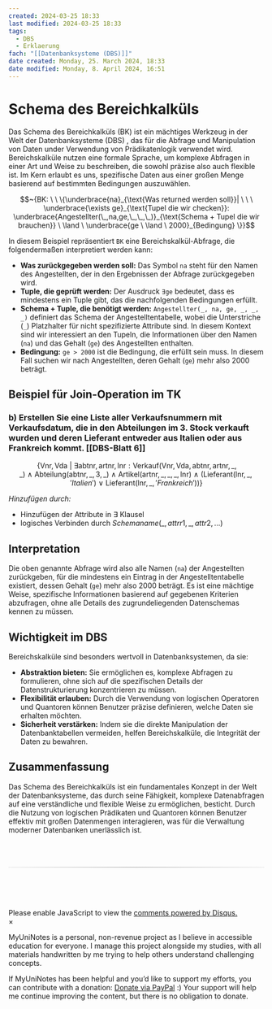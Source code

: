 ```yaml
---
created: 2024-03-25 18:33
last modified: 2024-03-25 18:33
tags:
  - DBS
  - Erklaerung
fach: "[[Datenbanksysteme (DBS)]]"
date created: Monday, 25. March 2024, 18:33
date modified: Monday, 8. April 2024, 16:51
---
```


# Schema des Bereichkalküls

Das Schema des Bereichkalküls (BK) ist ein mächtiges Werkzeug in der Welt der Datenbanksysteme (DBS) , das für die Abfrage und Manipulation von Daten under Verwendung von Prädikatenlogik verwendet wird. Bereichskalküle nutzen eine formale Sprache, um komplexe Abfragen in einer Art und Weise zu beschreiben, die sowohl präzise also auch flexible ist. Im Kern erlaubt es uns, spezifische Daten aus einer großen Menge basierend auf bestimmten Bedingungen auszuwählen.

$$~{BK: \ \ \{\underbrace{na}_{\text{Was returned werden soll}}| \ \ \ \underbrace{\exists ge}_{\text{Tupel die wir checken}}: \underbrace{Angestellter(\_,na,ge,\_,\_,\_)}_{\text{Schema + Tupel die wir brauchen}} \ \land \ \underbrace{ge \ \land \ 2000}_{Bedingung} \}}$$

In diesem Beispiel repräsentiert `BK` eine Bereichskalkül-Abfrage, die folgendermaßen interpretiert werden kann:

- **Was zurückgegeben werden soll:** Das Symbol `na` steht für den Namen des Angestellten, der in den Ergebnissen der Abfrage zurückgegeben wird.
- **Tuple, die geprüft werden:** Der Ausdruck `∃ge` bedeutet, dass es mindestens ein Tuple gibt, das die nachfolgenden Bedingungen erfüllt.
- **Schema + Tuple, die benötigt werden:** `Angestellter(_, na, ge, _, _, _)` definiert das Schema der Angestelltentabelle, wobei die Unterstriche (`_`) Platzhalter für nicht spezifizierte Attribute sind. In diesem Kontext sind wir interessiert an den Tupeln, die Informationen über den Namen (`na`) und das Gehalt (`ge`) des Angestellten enthalten.
- **Bedingung:** `ge > 2000` ist die Bedingung, die erfüllt sein muss. In diesem Fall suchen wir nach Angestellten, deren Gehalt (`ge`) mehr also 2000 beträgt.

## Beispiel für Join-Operation im TK

### b) Erstellen Sie eine Liste aller Verkaufsnummern mit Verkaufsdatum, die in den Abteilungen im 3. Stock verkauft wurden und deren Lieferant entweder aus Italien oder aus Frankreich kommt. [[DBS-Blatt 6]]

$$~{\{ \text{Vnr}, \text{Vda} \ | \ \exists \text{abtnr}, \text{artnr}, \text{lnr} : \text{Verkauf}(\text{Vnr}, \text{Vda}, \text{abtnr}, \text{artnr}, \_, \_) \ \land \ \text{Abteilung}(\text{abtnr}, \_, 3, \_) \ \land \ \text{Artikel}(\text{artnr}, \_, \_, \_, \text{lnr}) \ \land \ (\text{Lieferant}(\text{lnr}, \_, 'Italien') \ \lor \ \text{Lieferant}(\text{lnr}, \_, 'Frankreich'))\}}$$

_Hinzufügen durch:_

- Hinzufügen der Attribute in $\exists$ Klausel
- logisches Verbinden durch $Schemaname(\_,attrr1,\_,attr2,...)$

## Interpretation

Die oben genannte Abfrage wird also alle Namen (`na`) der Angestellten zurückgeben, für die mindestens ein Eintrag in der Angestelltentabelle existiert, dessen Gehalt (`ge`) mehr also 2000 beträgt. Es ist eine mächtige Weise, spezifische Informationen basierend auf gegebenen Kriterien abzufragen, ohne alle Details des zugrundeliegenden Datenschemas kennen zu müssen.

## Wichtigkeit im DBS

Bereichskalküle sind besonders wertvoll in Datenbanksystemen, da sie:

- **Abstraktion bieten:** Sie ermöglichen es, komplexe Abfragen zu formulieren, ohne sich auf die spezifischen Details der Datenstrukturierung konzentrieren zu müssen.
- **Flexibilität erlauben:** Durch die Verwendung von logischen Operatoren und Quantoren können Benutzer präzise definieren, welche Daten sie erhalten möchten.
- **Sicherheit verstärken:** Indem sie die direkte Manipulation der Datenbanktabellen vermeiden, helfen Bereichskalküle, die Integrität der Daten zu bewahren.

## Zusammenfassung

Das Schema des Bereichkalküls ist ein fundamentales Konzept in der Welt der Datenbanksysteme, das durch seine Fähigkeit, komplexe Datenabfragen auf eine verständliche und flexible Weise zu ermöglichen, besticht. Durch die Nutzung von logischen Prädikaten und Quantoren können Benutzer effektiv mit großen Datenmengen interagieren, was für die Verwaltung moderner Datenbanken unerlässlich ist.

<!-- DISQUS SCRIPT COMMENT START -->

<hr style="border: none; height: 2px; background: linear-gradient(to right, #f0f0f0, #ccc, #f0f0f0); margin-top: 4rem; margin-bottom: 5rem;">
<div id="disqus_thread"></div>
<script>
    /**
    *  RECOMMENDED CONFIGURATION VARIABLES: EDIT AND UNCOMMENT THE SECTION BELOW TO INSERT DYNAMIC VALUES FROM YOUR PLATFORM OR CMS.
    *  LEARN WHY DEFINING THESE VARIABLES IS IMPORTANT: https://disqus.com/admin/universalcode/#configuration-variables    */
    /*
    var disqus_config = function () {
    this.page.url = PAGE_URL;  // Replace PAGE_URL with your page's canonical URL variable
    this.page.identifier = PAGE_IDENTIFIER; // Replace PAGE_IDENTIFIER with your page's unique identifier variable
    };
    */
    (function() { // DON'T EDIT BELOW THIS LINE
    var d = document, s = d.createElement('script');
    s.src = 'https://myuninotes.disqus.com/embed.js';
    s.setAttribute('data-timestamp', +new Date());
    (d.head || d.body).appendChild(s);
    })();
</script>
<noscript>Please enable JavaScript to view the <a href="https://disqus.com/?ref_noscript">comments powered by Disqus.</a></noscript>

<!-- DISQUS SCRIPT COMMENT END -->

<!-- Modal START -->
<div id="myModal" class="modal">
  <div class="modal-content">
    <span id="closeModal" class="close">&times;</span>
    <p class="modal-text">
      <span class="modal-highlight">MyUniNotes is a personal, non-revenue project as I believe in accessible education for everyone.</span> I manage this project alongside my studies, with all materials handwritten by me trying to help others understand challenging concepts.
    </p>
    <p class="modal-text">
      If MyUniNotes has been helpful and you’d like to support my efforts, <span class="modal-highlight"> you can contribute with a donation: <a class="modal-dono-link" href="https://paypal.me/myuninotes4u">Donate via PayPal</a> :) </span> Your support will help me continue improving the content, but there is no obligation to donate.
    </p>
  </div>
</div>

<script>
  // JavaScript to display the modal on page load
  document.addEventListener('DOMContentLoaded', function() {
    // Generate a random number between 1 and 1
    const randomNumber = Math.floor(Math.random() * 4) + 1;
    console.log(randomNumber)
    if (randomNumber === 1) {
      setTimeout(function() {
        const modal = document.getElementById('myModal');
        if (modal) {
          modal.classList.add('show');
        }
      }, 1000); // Adjust the delay as needed

      const closeModal = document.getElementById('closeModal');
      if (closeModal) {
        closeModal.addEventListener('click', function() {
          const modal = document.getElementById('myModal');
          if (modal) {
            modal.classList.remove('show');
          }
        });
      }
    } else {
      // Ensure the modal is hidden if the random number is not 1
      const modal = document.getElementById('myModal');
      if (modal) {
        modal.style.display = 'none';
      }
    }
  });
</script>
<!-- Modal END -->
